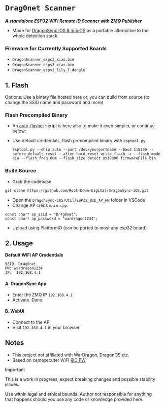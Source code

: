 # `Drag0net Scanner`

_**A standalone ESP32 WiFi Remote ID Scanner with ZMQ Publisher**_

- Made for [DragonSync iOS & macOS](https://github.com/Root-Down-Digital/DragonSync-iOS) as a portable alternative to the whole detection stack.

### Firmware for Currently Supported Boards
   
- `DragonScanner_espc3_xiao.bin`   
- `DragonScanner_esps3_xiao.bin`
- `DragonScanner_esps3_lily_T_dongle`

## 1. Flash



Options: Use a binary file hosted here or, you can build from source (to change the SSID name and password and more)

### Flash Precompiled Binary

- An [auto-flasher](https://github.com/Root-Down-Digital/DragonSync-iOS/tree/main#2-install-software--flash-firmware) script is here also to make it even simpler, or continue below:

- Use default credentials, flash precompiled binary with `esptool.py`

   ```
  esptool.py --chip auto --port /dev/yourportname --baud 115200 --before default_reset --after hard_reset write_flash -z --flash_mode dio --flash_freq 80m --flash_size detect 0x10000 firmwareFile.bin
   ```

### Build Source

- Grab the codebase

```bash
git clone https://github.com/Root-Down-Digital/DragonSync-iOS.git
```

- Open the `DragonSync-iOS/Util/ESP32_RID_AP_FW` folder in VSCode
- Change AP creds `main.cpp`:

```
const char* ap_ssid = "Dr4g0net";
const char* ap_password = "wardragon1234";
```

- Upload using PlatformIO (can be ported to most any esp32 board)

## 2. Usage 

**Default WiFi AP Credentials**

```
SSID: Dr4g0net
PW: wardragon1234
IP:  192.168.4.1
```

#### A. DragonSync App
   - Enter the ZMQ IP `192.168.4.1`
   - Activate. Done.

#### B. WebUI
   - Connect to the AP
   - Visit `192.168.4.1` in your browser

## Notes
- This project not affiliated with WarDragon, DragonOS etc.
- Based on cemaxecuter WiFi [RID FW](https://github.com/alphafox02/T-Halow/tree/master/firmware)

> [!IMPORTANT]
> This is a work in progress, expect breaking changes and possible stability issues.
>
> Use within legal and ethical bounds. Author not responsible for anything that happens should you use any code or knowledge provided here.
